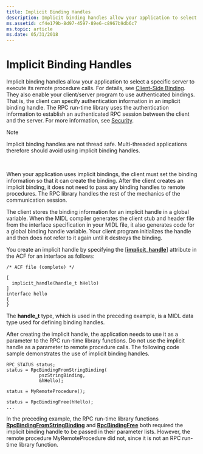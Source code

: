 ```yaml
---
title: Implicit Binding Handles
description: Implicit binding handles allow your application to select a specific server to execute its remote procedure calls.
ms.assetid: cf4e179b-8d97-4597-89e6-c8967b9db6c7
ms.topic: article
ms.date: 05/31/2018
---
```


# Implicit Binding Handles

Implicit binding handles allow your application to select a specific server to execute its remote procedure calls. For details, see [Client-Side Binding](client-side-binding.md). They also enable your client/server program to use authenticated bindings. That is, the client can specify authentication information in an implicit binding handle. The RPC run-time library uses the authentication information to establish an authenticated RPC session between the client and the server. For more information, see [Security](security.md).

> [!Note]  
> Implicit binding handles are not thread safe. Multi-threaded applications therefore should avoid using implicit binding handles.

 

When your application uses implicit bindings, the client must set the binding information so that it can create the binding. After the client creates an implicit binding, it does not need to pass any binding handles to remote procedures. The RPC library handles the rest of the mechanics of the communication session.

The client stores the binding information for an implicit handle in a global variable. When the MIDL compiler generates the client stub and header file from the interface specification in your MIDL file, it also generates code for a global binding handle variable. Your client program initializes the handle and then does not refer to it again until it destroys the binding.

You create an implicit handle by specifying the \[[**implicit\_handle**](https://docs.microsoft.com/windows/desktop/Midl/implicit-handle)\] attribute in the ACF for an interface as follows:

``` syntax
/* ACF file (complete) */
 
[
  implicit_handle(handle_t hHello)
]
interface hello
{
}
```

The **handle\_t** type, which is used in the preceding example, is a MIDL data type used for defining binding handles.

After creating the implicit handle, the application needs to use it as a parameter to the RPC run-time library functions. Do not use the implicit handle as a parameter to remote procedure calls. The following code sample demonstrates the use of implicit binding handles.

``` syntax
RPC_STATUS status;
status = RpcBindingFromStringBinding(
            pszStringBinding,
            &hHello);
 
status = MyRemoteProcedure();
 
status = RpcBindingFree(hHello);
...
```

In the preceding example, the RPC run-time library functions [**RpcBindingFromStringBinding**](/windows/desktop/api/Rpcdce/nf-rpcdce-rpcbindingfromstringbinding) and [**RpcBindingFree**](/windows/desktop/api/Rpcdce/nf-rpcdce-rpcbindingfree) both required the implicit binding handle to be passed in their parameter lists. However, the remote procedure MyRemoteProcedure did not, since it is not an RPC run-time library function.

 

 




